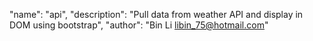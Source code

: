   "name": "api",
  "description": "Pull data from weather API and display in DOM using bootstrap",
  "author": "Bin Li <libin_75@hotmail.com>"